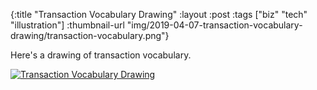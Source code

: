 {:title "Transaction Vocabulary Drawing"
 :layout :post
 :tags ["biz" "tech" "illustration"]
 :thumbnail-url "img/2019-04-07-transaction-vocabulary-drawing/transaction-vocabulary.png"}

Here's a drawing of transaction vocabulary.

[![Transaction Vocabulary Drawing](/img/2019-04-07-transaction-vocabulary-drawing/transaction-vocabulary-sm.png)](/img/2019-04-07-transaction-vocabulary-drawing/transaction-vocabulary.pdf)
